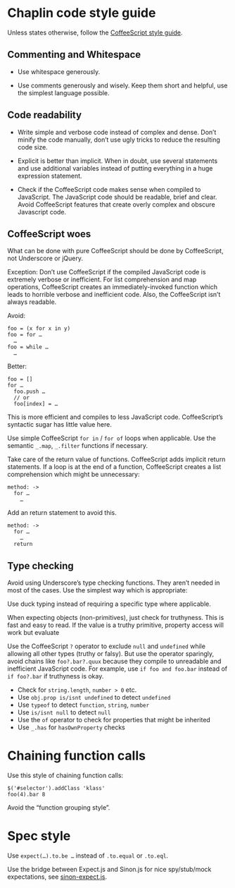 # Chaplin code style guide

Unless states otherwise, follow the [CoffeeScript style guide](https://github.com/polarmobile/coffeescript-style-guide).

## Commenting and Whitespace

- Use whitespace generously.

- Use comments generously and wisely. Keep them short and helpful, use the simplest language possible.

## Code readability

- Write simple and verbose code instead of complex and dense. Don’t minify the code manually, don’t use ugly tricks to reduce the resulting code size.

- Explicit is better than implicit. When in doubt, use several statements and use additional variables instead of putting everything in a huge expression statement.

- Check if the CoffeeScript code makes sense when compiled to JavaScript. The JavaScript code should be readable, brief and clear. Avoid CoffeeScript features that create overly complex and obscure Javascript code.

## CoffeeScript woes

What can be done with pure CoffeeScript should be done by CoffeeScript, not Underscore or jQuery.

Exception: Don’t use CoffeeScript if the compiled JavaScript code is extremely verbose or inefficient. For list comprehension and map operations, CoffeeScript creates an immediately-invoked function which leads to horrible verbose and inefficient code. Also, the CoffeeScript isn’t always readable.

Avoid:

```
foo = (x for x in y)
foo = for …
  …
foo = while …
  … 
```

Better:

```
foo = []
for …
  foo.push …
  // or
  foo[index] = …
```

This is more efficient and compiles to less JavaScript code. CoffeeScript’s syntactic sugar has little value here.

Use simple CoffeeScript `for in` / `for of` loops when applicable. Use the semantic `_.map`, `_.filter` functions if necessary.

Take care of the return value of functions. CoffeeScript adds implicit return statements. If a loop is at the end of a function, CoffeeScript creates a list comprehension which might be unnecessary:

```
method: ->
  for …
    …
```

Add an return statement to avoid this.

```
method: ->
  for …
    …
  return
```

## Type checking

Avoid using Underscore’s type checking functions. They aren’t needed in most of the cases. Use the simplest way which is appropriate:

Use duck typing instead of requiring a specific type where applicable.

When expecting objects (non-primitives), just check for truthyness. This is fast and easy to read. If the value is a truthy primitive, property access will work but evaluate

Use the CoffeeScript `?` operator to exclude `null` and `undefined` while allowing all other types (truthy or falsy). But use the operator sparingly, avoid chains like `foo?.bar?.quux` because they compile to unreadable and inefficient JavaScript code. For example, use `if foo and foo.bar` instead of `if foo?.bar` if truthyness is okay.

- Check for `string.length`, `number > 0` etc.
- Use `obj.prop is/isnt undefined` to detect `undefined`
- Use `typeof` to detect `function`, `string`, `number`
- Use `is/isnt null` to detect `null`
- Use the `of` operator to check for properties that might be inherited
- Use `_.has` for `hasOwnProperty` checks

# Chaining function calls

Use this style of chaining function calls:

```
$('#selector').addClass 'klass'
foo(4).bar 8
```

Avoid the “function grouping style”.

# Spec style

Use `expect(…).to.be …` instead of `.to.equal` or `.to.eql`.

Use the bridge between Expect.js and Sinon.js for nice spy/stub/mock expectations, see [sinon-expect.js](https://github.com/lightsofapollo/sinon-expect/blob/master/lib/sinon-expect.js).

